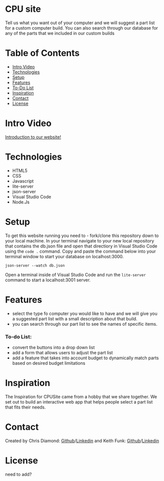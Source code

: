 # CPU site
Tell us what you want out of your computer and we will suggest a part list for a custom computer build. You can also search through our database for any of the parts that we included in our custom builds

# Table of Contents
 - [Intro Video](#intro-video)
 - [Technologies](#technologies)
 - [Setup](#setup)
 - [Features](#features)
 - [To-Do List](#to-do-list)
 - [Inspiration](#inspiration)
 - [Contact](#contact)
 - [License](#license)

# Intro Video
[Introduction to our website!](https://www.youtube.com/watch?v=m2oY6DGa_9U)

# Technologies
 - HTML5
 - CSS
 - Javascript
 - lite-server
 - json-server
 - Visual Studio Code
 - Node.Js

# Setup 
To get this website running you need to - fork/clone this repository down to your local machine. In your terminal navigate to your new local repository that contains the db.json file and open that directiory in Visual Studio Code using the `code .` command.
Copy and paste the command below into your terminal window to start your database on localhost:3000.
```
json-server --watch db.json
```
Open a terminal inside of Visual Studio Code and run the `lite-server` command to start a localhost:3001 server.

# Features
 - select the type fo computer you would like to have and we will give you a suggested part list with a small description about that build.
 - you can search through our part list to see the names of specific items.

### To-do List:
 - convert the buttons into a drop down list
 - add a form that allows users to adjust the part list
 - add a feature that takes into account budget to dynamically match parts based on desired budget limitations

# Inspiration
The Inspiration for CPUSite came from a hobby that we share together. We set out to build an interactive web app that helps people select a part list that fits their needs.

# Contact
Created by Chris Diamond: [Github](https://github.com/cdiamond3)/[Linkedin](https://www.linkedin.com/in/chrisdiamondeng/) and Keith Funk: [Github](https://github.com/Sunset05)/[Linkedin](https://www.linkedin.com/in/keith-funk-7082a315b/)

# License
need to add?
